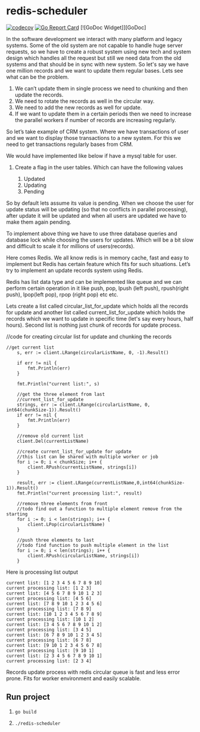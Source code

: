 # redis-scheduler

[![codecov](https://codecov.io/gh/gyaan/redis-scheduler/branch/master/graph/badge.svg)](https://codecov.io/gh/gyaan/redis-scheduler)
[![Go Report Card](https://goreportcard.com/badge/github.com/gyaan/redis-scheduler)](https://goreportcard.com/report/github.com/gyaan/redis-scheduler)
[![GoDoc Widget]][GoDoc]

In the software development we interact with many platform and legacy systems. Some of the old system are not capable to handle huge server requests, so we have to create a robust system using new tech and system design which handles all the request but still we need data from the old systems and that should be in sync with new system. 
    So let's say we have one million records and we want to update them regular bases. Lets see what can be the problem.
1. We can’t update them in single process we need to chunking and then update the records.
2. We need to rotate the records as well in the circular way.
3. We need to add the new records as well for update.
4. If we want to update them in a certain periods then we need to increase the parallel workers if number of records are increasing regularly.


So let’s take example of CRM system. Where we have transactions of user and we want to display those transactions to a new system. For this we need to get transactions regularly bases from CRM. 

We would have implemented like below if have a mysql table for user.

1. Create a flag in the user tables. Which can have the following values 

      1. Updated
      2. Updating
      3. Pending
                
So  by default lets assume its value is pending. When we choose the user for update status will be updating (so that no conflicts in parallel processing), after update it will be updated and when all users are updated we have to make them again pending.

To implement above thing we have to use three database queries and database lock while choosing the users for updates. Which will be a bit slow and difficult to scale it for millions of users(records).

Here comes Redis. We all know redis is in memory cache, fast and easy to implement but Redis has certain feature which fits for such situations.  Let’s try to implement an update records system using Redis. 

Redis has list data type and can be implemented like queue and we can perform certain operation in it like push, pop, lpush (left push), rpush(right push), lpop(left pop), rpop (right pop) etc etc.

Lets create a list called circular_list_for_update which holds all the records for update and another list called current_list_for_update which holds the records which we want to update in specific time (let's say every hours, half hours). Second list is nothing just chunk of records for update process.

//code for creating circular list for update and chunking the records

```golang
//get current list
	s, err := client.LRange(circularListName, 0, -1).Result()

	if err != nil {
		fmt.Println(err)
	}

	fmt.Println("current list:", s)

	//get the three element from last
	//current_list_for_update
	strings, err := client.LRange(circularListName, 0, int64(chunkSize-1)).Result()
	if err != nil {
		fmt.Println(err)
	}

	//remove old current list
	client.Del(currentListName)

	//create current_list_for_update for update
	//this list can be shared with multiple worker or job
	for i := 0; i < chunkSize; i++ {
		client.RPush(currentListName, strings[i])
	}

	result, err := client.LRange(currentListName,0,int64(chunkSize-1)).Result()
	fmt.Println("current processing list:", result)

	//remove three elements from front
	//todo find out a function to multiple element remove from the starting
	for i := 0; i < len(strings); i++ {
		client.LPop(circularListName)
	}

	//push three elements to last
	//todo find function to push multiple element in the list
	for i := 0; i < len(strings); i++ {
		client.RPush(circularListName, strings[i])
	}
```
Here is processing list output

```
current list: [1 2 3 4 5 6 7 8 9 10]
current processing list: [1 2 3]
current list: [4 5 6 7 8 9 10 1 2 3]
current processing list: [4 5 6]
current list: [7 8 9 10 1 2 3 4 5 6]
current processing list: [7 8 9]
current list: [10 1 2 3 4 5 6 7 8 9]
current processing list: [10 1 2]
current list: [3 4 5 6 7 8 9 10 1 2]
current processing list: [3 4 5]
current list: [6 7 8 9 10 1 2 3 4 5]
current processing list: [6 7 8]
current list: [9 10 1 2 3 4 5 6 7 8]
current processing list: [9 10 1]
current list: [2 3 4 5 6 7 8 9 10 1]
current processing list: [2 3 4]
```

Records update process with redis circular queue is fast and less error prone. Fits for worker environment and easily scalable.

## Run project

1. ```go build```

2. ```./redis-scheduler```